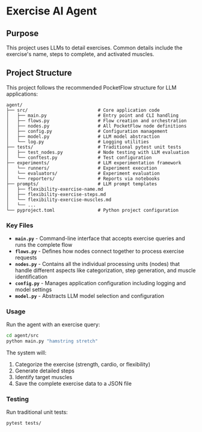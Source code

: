 # Exercise AI Agent

## Purpose

This project uses LLMs to detail exercises. Common details include the exercise's name, steps to complete, and activated muscles.

## Project Structure

This project follows the recommended PocketFlow structure for LLM applications:

```
agent/
├── src/                          # Core application code
│   ├── main.py                   # Entry point and CLI handling
│   ├── flows.py                  # Flow creation and orchestration
│   ├── nodes.py                  # All PocketFlow node definitions
│   ├── config.py                 # Configuration management
│   ├── model.py                  # LLM model abstraction
│   └── log.py                    # Logging utilities
├── tests/                        # Traditional pytest unit tests
│   ├── test_nodes.py             # Node testing with LLM evaluation
│   └── conftest.py               # Test configuration
├── experiments/                  # LLM experimentation framework
│   └── runners/                  # Experiment execution
│   └── evaluators/               # Experiment evaluation
│   └── reporters/                # Reports via notebooks
├── prompts/                      # LLM prompt templates
│   ├── flexibility-exercise-name.md
│   ├── flexibility-exercise-steps.md
│   └── flexibility-exercise-muscles.md
│   └── ...
└── pyproject.toml                # Python project configuration
```

### Key Files

- **`main.py`** - Command-line interface that accepts exercise queries and runs the complete flow
- **`flows.py`** - Defines how nodes connect together to process exercise requests
- **`nodes.py`** - Contains all the individual processing units (nodes) that handle different aspects like categorization, step generation, and muscle identification
- **`config.py`** - Manages application configuration including logging and model settings
- **`model.py`** - Abstracts LLM model selection and configuration

### Usage

Run the agent with an exercise query:

```bash
cd agent/src
python main.py "hamstring stretch"
```

The system will:
1. Categorize the exercise (strength, cardio, or flexibility)
2. Generate detailed steps
3. Identify target muscles
4. Save the complete exercise data to a JSON file

### Testing

Run traditional unit tests:
```bash
pytest tests/
```
